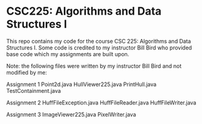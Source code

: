 # CSC225: Algorithms and Data Structures I
This repo contains my code for the course CSC 225: Algorithms and Data Structures I. Some code is credited to my instructor Bill Bird who provided base code which my assignments are built upon.

Note: the following files were written by my instructor Bill Bird and not modified by me: 

Assignment 1
Point2d.java
HullViewer225.java
PrintHull.java
TestContainment.java  

Assignment 2
HuffFileException.java
HuffFileReader.java
HuffFileWriter.java

Assignment 3
ImageViewer225.java
PixelWriter.java
